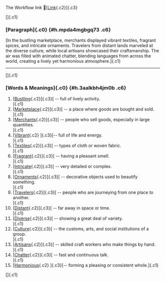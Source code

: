 The Workflow link
👏[[Link](https://www.google.com/url?q=http://www.google.com&sa=D&source=editors&ust=1757370021129324&usg=AOvVaw0xcV-XO9Y8n2dDuNXiCgQs){.c2}]{.c3}

[]{.c1}

### [Paragraph]{.c0} {#h.mpda4mgbgq73 .c6}

[In the bustling marketplace, merchants displayed vibrant textiles,
fragrant spices, and intricate ornaments. Travelers from distant lands
marveled at the diverse culture, while local artisans showcased their
craftsmanship. The air was filled with animated chatter, blending
languages from across the world, creating a lively yet harmonious
atmosphere.]{.c1}

------------------------------------------------------------------------

[]{.c1}

### [Words & Meanings]{.c0} {#h.3aalkbh4jm0b .c6}

1.  [[Bustling](https://www.google.com/url?q=http://www.google.com&sa=D&source=editors&ust=1757370021130543&usg=AOvVaw0VeoRYJGa1cW6LlHt1OjnU){.c2}]{.c3}[ --
    full of lively activity.\
    ]{.c1}
2.  [[Marketplace](https://www.google.com/url?q=http://www.google.com&sa=D&source=editors&ust=1757370021130792&usg=AOvVaw1aqRTP8REGnQYb8S1L4f9t){.c2}]{.c3}[ --
    a place where goods are bought and sold.\
    ]{.c1}
3.  [[Merchants](https://www.google.com/url?q=http://www.google.com&sa=D&source=editors&ust=1757370021130962&usg=AOvVaw2QecAkr4w8PG8iMp5qVv5v){.c2}]{.c3}[ --
    people who sell goods, especially in large quantities.\
    ]{.c1}
4.  [[Vibrant](https://www.google.com/url?q=http://www.google.com&sa=D&source=editors&ust=1757370021131158&usg=AOvVaw0WOxCtBbg7TbJ605M_U1BX){.c2}
    ]{.c3}[-- full of life and energy.\
    ]{.c1}
5.  [[Textiles](https://www.google.com/url?q=http://www.google.com&sa=D&source=editors&ust=1757370021131306&usg=AOvVaw28FCXC-lHiGQ3cty0-46bW){.c2}]{.c3}[ --
    types of cloth or woven fabric.\
    ]{.c1}
6.  [[Fragrant](https://www.google.com/url?q=http://www.google.com&sa=D&source=editors&ust=1757370021131472&usg=AOvVaw2g7zH9OmDsR2lghYxPX3Dz){.c2}]{.c3}[ --
    having a pleasant smell.\
    ]{.c1}
7.  [[Intricate](https://www.google.com/url?q=http://www.google.com&sa=D&source=editors&ust=1757370021131600&usg=AOvVaw2EfI1EScfcB70vzCJCsQus){.c2}]{.c3}[ --
    very detailed or complex.\
    ]{.c1}
8.  [[Ornaments](https://www.google.com/url?q=http://www.google.com&sa=D&source=editors&ust=1757370021131721&usg=AOvVaw18Qe7T0zee18_aSqCPqZ2O){.c2}]{.c3}[ --
    decorative objects used to beautify something.\
    ]{.c1}
9.  [[Travelers](https://www.google.com/url?q=http://www.google.com&sa=D&source=editors&ust=1757370021131892&usg=AOvVaw0pRJT1Dg9Q0XpbrhZ0GEtP){.c2}]{.c3}[ --
    people who are journeying from one place to another.\
    ]{.c1}
10. [[Distant](https://www.google.com/url?q=http://www.google.com&sa=D&source=editors&ust=1757370021132041&usg=AOvVaw1Fe69saSOjXOPdLz1QLG-S){.c2}]{.c3}[ --
    far away in space or time.\
    ]{.c1}
11. [[Diverse](https://www.google.com/url?q=http://www.google.com&sa=D&source=editors&ust=1757370021132163&usg=AOvVaw3Gpl9ftoO4hL6xTK9LfucQ){.c2}]{.c3}[ --
    showing a great deal of variety.\
    ]{.c1}
12. [[Culture](https://www.google.com/url?q=http://www.google.com&sa=D&source=editors&ust=1757370021132290&usg=AOvVaw1Jqt3S61728cWTVx_cdoBv){.c2}]{.c3}[ --
    the customs, arts, and social institutions of a group.\
    ]{.c1}
13. [[Artisans](https://www.google.com/url?q=http://www.google.com&sa=D&source=editors&ust=1757370021132440&usg=AOvVaw08NzcW-yGSc2DxFY9YaLxU){.c2}]{.c3}[ --
    skilled craft workers who make things by hand.\
    ]{.c1}
14. [[Chatter](https://www.google.com/url?q=http://www.google.com&sa=D&source=editors&ust=1757370021132570&usg=AOvVaw3c1LaQLTPAG-cVI42mJI9-){.c2}]{.c3}[ --
    fast and continuous talk.\
    ]{.c1}
15. [[Harmonious](https://www.google.com/url?q=http://www.google.com&sa=D&source=editors&ust=1757370021132768&usg=AOvVaw1g5DIJ82PZguxyvlDwgjZU){.c2}
    ]{.c3}[-- forming a pleasing or consistent whole.]{.c1}

[]{.c1}
